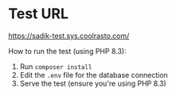 <h1>Test URL</h1>
<a href="https://sadik-test.sys.coolrasto.com/" target="_blank">https://sadik-test.sys.coolrasto.com/</a>

<p>How to run the test (using PHP 8.3):</p>
<ol>
    <li>Run <code>composer install</code></li>
    <li>Edit the <code>.env</code> file for the database connection</li>
    <li>Serve the test (ensure you're using PHP 8.3)</li>
</ol>
